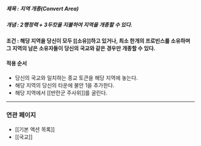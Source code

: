 ##### 제목 : 지역 개종(Convert Area)
##### 개념 : 2행정력 + 3두캇을 지불하여 지역을 개종할 수 있다.

#### 조건 : 해당 지역을 당신이 모두 [[소유]]하고 있거나, 최소 한개의 프로빈스를 소유하며 그 지역의 남은 소유자들이 당신의 국교와 같은 경우만 개종할 수 있다.

#### 적용 순서
- 당신의 국교와 일치하는 종교 토큰을 해당 지역에 놓는다.
- 해당 지역의 당신의 타운에 불안 1을 추가한다.
- 해당 지역에서 [[반란군 주사위]]를 굴린다.

--- 

### 연관 페이지
- [[기본 액션 목록]]
- [[국교]]
